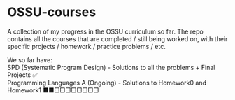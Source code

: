 # OSSU-courses
A collection of my progress in the OSSU curriculum so far. The repo contains all the courses that are completed / still being worked on, with their specific projects / homework / practice problems / etc.

We so far have:<br/>
SPD (Systematic Program Design) - Solutions to all the problems + Final Projects ✅ <br/>
Programming Languages A (Ongoing) - Solutions to Homework0 and Homework1 ■■□□□□□□□□ <br/>
